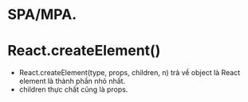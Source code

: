 # SPA/MPA.

# React.createElement()

- React.createElement(type, props, children, n) trả về object là React element là thành phần nhỏ nhất.
- children thực chất cũng là props.

